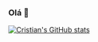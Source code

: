 ### Olá 👋

[![Cristian's GitHub stats](https://github-readme-stats.vercel.app/api?username=Crist10044&show_icons=true&theme=github_dark&rank_icon=github)](https://github.com/Crist10044/github-readme-stats)
 <!-- [![Top Langs](https://github-readme-stats.vercel.app/api/top-langs/?username=Crist10044&layout=compact&theme=github_dark)](https://github.com/Crist10044/github-readme-stats) -->



